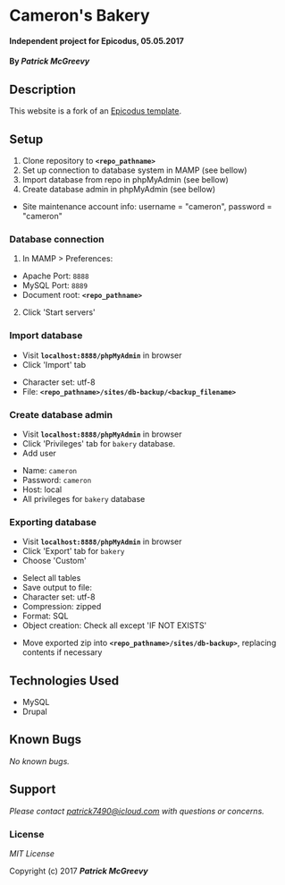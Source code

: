 # Cameron's Bakery

#### Independent project for Epicodus, 05.05.2017

#### By _**Patrick McGreevy**_


## Description

This website is a fork of an [Epicodus template](https://github.com/epicodus-lessons/cameron_bakery).


## Setup
1. Clone repository to **`<repo_pathname>`**
2. Set up connection to database system in MAMP (see bellow)
3. Import database from repo in phpMyAdmin (see bellow)
4. Create database admin in phpMyAdmin (see bellow)
* Site maintenance account info: username = "cameron", password = "cameron"

### Database connection
1. In MAMP > Preferences:
 - Apache Port: `8888`
 - MySQL Port: `8889`
 - Document root: **`<repo_pathname>`**
2. Click 'Start servers'

### Import database
* Visit **`localhost:8888/phpMyAdmin`** in browser
* Click 'Import' tab
 - Character set: utf-8
 - File: **`<repo_pathname>/sites/db-backup/<backup_filename>`**

### Create database admin
* Visit **`localhost:8888/phpMyAdmin`** in browser
* Click 'Privileges' tab for `bakery` database.
* Add user
 - Name: `cameron`
 - Password: `cameron`
 - Host: local
 - All privileges for `bakery` database


### Exporting database
* Visit **`localhost:8888/phpMyAdmin`** in browser
* Click 'Export' tab for `bakery`
* Choose 'Custom'
 - Select all tables
 - Save output to file:
  - Character set: utf-8
  - Compression: zipped
 - Format: SQL
 - Object creation: Check all except 'IF NOT EXISTS'
* Move exported zip into **`<repo_pathname>/sites/db-backup>`**, replacing contents if necessary

## Technologies Used

* MySQL
* Drupal

## Known Bugs

_No known bugs._

## Support

_Please contact patrick7490@icloud.com with questions or concerns._


### License

*MIT License*

Copyright (c) 2017 _**Patrick McGreevy**_
